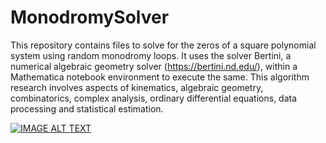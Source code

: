 # MonodromySolver
This repository contains files to solve for the zeros of a square polynomial system using random monodromy loops. 
It uses the solver Bertini, a numerical algebraic geometry solver (https://bertini.nd.edu/), within a Mathematica notebook environment to execute the same.
This algorithm research involves aspects of kinematics, algebraic geometry, combinatorics, complex analysis, ordinary differential equations, data processing and statistical estimation.

[![IMAGE ALT TEXT](https://sites.nd.edu/aravind-baskar/files/2022/10/rml_icon-e1664822351634.jpg)](https://www.youtube.com/watch?v=tfYSGlw97Uw)
